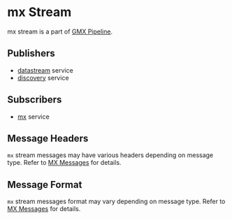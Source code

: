 # mx Stream

mx stream is a part of [GMX Pipeline](index.md#generic-message-exchange-pipeline).

## Publishers

- [datastream](../../../admin/reference/services/datastream.md) service
- [discovery](../../../admin/reference/services/discovery.md) service

## Subscribers

- [mx](../../../admin/reference/services/mx.md) service

## Message Headers

`mx` stream messages may have various headers depending on message type.
Refer to [MX Messages](../../../user/reference/mx/index.md) for details.

## Message Format

`mx` stream messages format may vary depending on message type.
Refer to [MX Messages](../../../user/reference/mx/index.md) for details.
